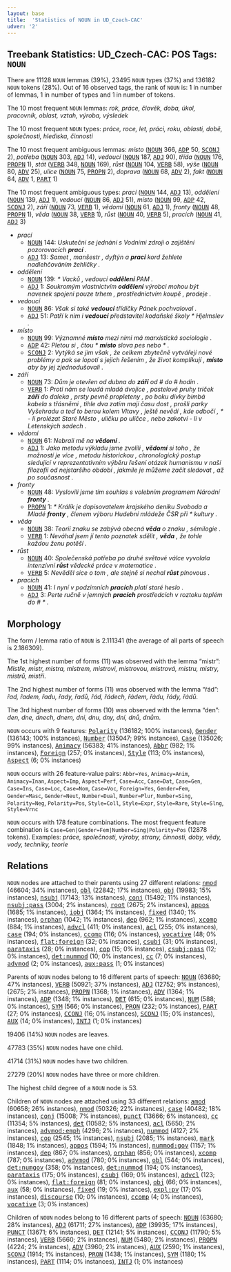 ```yaml
---
layout: base
title:  'Statistics of NOUN in UD_Czech-CAC'
udver: '2'
---
```


## Treebank Statistics: UD_Czech-CAC: POS Tags: `NOUN`

There are 11128 `NOUN` lemmas (39%), 23495 `NOUN` types (37%) and 136182 `NOUN` tokens (28%).
Out of 16 observed tags, the rank of `NOUN` is: 1 in number of lemmas, 1 in number of types and 1 in number of tokens.

The 10 most frequent `NOUN` lemmas: <em>rok, práce, člověk, doba, úkol, pracovník, oblast, vztah, výroba, výsledek</em>

The 10 most frequent `NOUN` types:  <em>práce, roce, let, práci, roku, oblasti, době, společnosti, hlediska, činnosti</em>

The 10 most frequent ambiguous lemmas: <em>místo</em> (<tt><a href="cs_cac-pos-NOUN.html">NOUN</a></tt> 366, <tt><a href="cs_cac-pos-ADP.html">ADP</a></tt> 50, <tt><a href="cs_cac-pos-SCONJ.html">SCONJ</a></tt> 2), <em>potřeba</em> (<tt><a href="cs_cac-pos-NOUN.html">NOUN</a></tt> 303, <tt><a href="cs_cac-pos-ADJ.html">ADJ</a></tt> 14), <em>vedoucí</em> (<tt><a href="cs_cac-pos-NOUN.html">NOUN</a></tt> 187, <tt><a href="cs_cac-pos-ADJ.html">ADJ</a></tt> 90), <em>třída</em> (<tt><a href="cs_cac-pos-NOUN.html">NOUN</a></tt> 176, <tt><a href="cs_cac-pos-PROPN.html">PROPN</a></tt> 1), <em>stát</em> (<tt><a href="cs_cac-pos-VERB.html">VERB</a></tt> 348, <tt><a href="cs_cac-pos-NOUN.html">NOUN</a></tt> 169), <em>růst</em> (<tt><a href="cs_cac-pos-NOUN.html">NOUN</a></tt> 104, <tt><a href="cs_cac-pos-VERB.html">VERB</a></tt> 58), <em>výše</em> (<tt><a href="cs_cac-pos-NOUN.html">NOUN</a></tt> 80, <tt><a href="cs_cac-pos-ADV.html">ADV</a></tt> 25), <em>ulice</em> (<tt><a href="cs_cac-pos-NOUN.html">NOUN</a></tt> 75, <tt><a href="cs_cac-pos-PROPN.html">PROPN</a></tt> 2), <em>doprava</em> (<tt><a href="cs_cac-pos-NOUN.html">NOUN</a></tt> 68, <tt><a href="cs_cac-pos-ADV.html">ADV</a></tt> 2), <em>fakt</em> (<tt><a href="cs_cac-pos-NOUN.html">NOUN</a></tt> 64, <tt><a href="cs_cac-pos-ADV.html">ADV</a></tt> 1, <tt><a href="cs_cac-pos-PART.html">PART</a></tt> 1)

The 10 most frequent ambiguous types:  <em>prací</em> (<tt><a href="cs_cac-pos-NOUN.html">NOUN</a></tt> 144, <tt><a href="cs_cac-pos-ADJ.html">ADJ</a></tt> 13), <em>oddělení</em> (<tt><a href="cs_cac-pos-NOUN.html">NOUN</a></tt> 139, <tt><a href="cs_cac-pos-ADJ.html">ADJ</a></tt> 1), <em>vedoucí</em> (<tt><a href="cs_cac-pos-NOUN.html">NOUN</a></tt> 86, <tt><a href="cs_cac-pos-ADJ.html">ADJ</a></tt> 51), <em>místo</em> (<tt><a href="cs_cac-pos-NOUN.html">NOUN</a></tt> 99, <tt><a href="cs_cac-pos-ADP.html">ADP</a></tt> 42, <tt><a href="cs_cac-pos-SCONJ.html">SCONJ</a></tt> 2), <em>září</em> (<tt><a href="cs_cac-pos-NOUN.html">NOUN</a></tt> 73, <tt><a href="cs_cac-pos-VERB.html">VERB</a></tt> 1), <em>vědomí</em> (<tt><a href="cs_cac-pos-NOUN.html">NOUN</a></tt> 61, <tt><a href="cs_cac-pos-ADJ.html">ADJ</a></tt> 1), <em>fronty</em> (<tt><a href="cs_cac-pos-NOUN.html">NOUN</a></tt> 48, <tt><a href="cs_cac-pos-PROPN.html">PROPN</a></tt> 1), <em>věda</em> (<tt><a href="cs_cac-pos-NOUN.html">NOUN</a></tt> 38, <tt><a href="cs_cac-pos-VERB.html">VERB</a></tt> 1), <em>růst</em> (<tt><a href="cs_cac-pos-NOUN.html">NOUN</a></tt> 40, <tt><a href="cs_cac-pos-VERB.html">VERB</a></tt> 5), <em>pracích</em> (<tt><a href="cs_cac-pos-NOUN.html">NOUN</a></tt> 41, <tt><a href="cs_cac-pos-ADJ.html">ADJ</a></tt> 3)


* <em>prací</em>
  * <tt><a href="cs_cac-pos-NOUN.html">NOUN</a></tt> 144: <em>Uskuteční se jednání s Vodními zdroji o zajištění pozorovacích <b>prací</b> .</em>
  * <tt><a href="cs_cac-pos-ADJ.html">ADJ</a></tt> 13: <em>Samet , manšestr , dyftýn a <b>prací</b> kord žehlete nadlehčováním žehličky .</em>
* <em>oddělení</em>
  * <tt><a href="cs_cac-pos-NOUN.html">NOUN</a></tt> 139: <em>* Vacků , vedoucí <b>oddělení</b> PAM .</em>
  * <tt><a href="cs_cac-pos-ADJ.html">ADJ</a></tt> 1: <em>Soukromým vlastnictvím <b>oddělení</b> výrobci mohou být navenek spojeni pouze trhem , prostřednictvím koupě , prodeje .</em>
* <em>vedoucí</em>
  * <tt><a href="cs_cac-pos-NOUN.html">NOUN</a></tt> 86: <em>Však si také <b>vedoucí</b> třídičky Pánek pochvaloval .</em>
  * <tt><a href="cs_cac-pos-ADJ.html">ADJ</a></tt> 51: <em>Patří k nim i <b>vedoucí</b> představitel kodaňské školy * Hjelmslev .</em>
* <em>místo</em>
  * <tt><a href="cs_cac-pos-NOUN.html">NOUN</a></tt> 99: <em>Významné <b>místo</b> mezi nimi má marxistická sociologie .</em>
  * <tt><a href="cs_cac-pos-ADP.html">ADP</a></tt> 42: <em>Pletou si , čtou * <b>místo</b> slova pes nebo * .</em>
  * <tt><a href="cs_cac-pos-SCONJ.html">SCONJ</a></tt> 2: <em>Vytýká se jim však , že celkem zbytečně vytvářejí nové problémy a pak se lopotí s jejich řešením , že život komplikují , <b>místo</b> aby by jej zjednodušovali .</em>
* <em>září</em>
  * <tt><a href="cs_cac-pos-NOUN.html">NOUN</a></tt> 73: <em>Dům je otevřen od dubna do <b>září</b> od # do # hodin .</em>
  * <tt><a href="cs_cac-pos-VERB.html">VERB</a></tt> 1: <em>Proti nám se loudá mladá dvojice , pastelové pruhy triček <b>září</b> do daleka , prsty pevně propleteny , po boku dívky bimbá kabela s třásněmi , tihle dva zatím mají času dost , prošli parky Vyšehradu a teď to berou kolem Vltavy , ještě nevědí , kde odbočí , * - li prolézat Staré Město , uličku po uličce , nebo zakotví - li v Letenských sadech .</em>
* <em>vědomí</em>
  * <tt><a href="cs_cac-pos-NOUN.html">NOUN</a></tt> 61: <em>Nebrali mě na <b>vědomí</b> .</em>
  * <tt><a href="cs_cac-pos-ADJ.html">ADJ</a></tt> 1: <em>Jako metodu výkladu jsme zvolili , <b>vědomí</b> si toho , že možností je více , metodu historickou , chronologický postup sledující v reprezentativním výběru řešení otázek humanismu v naší filozofii od nejstaršího období , jakmile je můžeme začít sledovat , až po současnost .</em>
* <em>fronty</em>
  * <tt><a href="cs_cac-pos-NOUN.html">NOUN</a></tt> 48: <em>Vyslovili jsme tím souhlas s volebním programem Národní <b>fronty</b> .</em>
  * <tt><a href="cs_cac-pos-PROPN.html">PROPN</a></tt> 1: <em>* Králík je dopisovatelem krajského deníku Svoboda a Mladé <b>fronty</b> , členem výboru Hudební mládeže ČSR při * kultury .</em>
* <em>věda</em>
  * <tt><a href="cs_cac-pos-NOUN.html">NOUN</a></tt> 38: <em>Teorií znaku se zabývá obecná <b>věda</b> o znaku , sémilogie .</em>
  * <tt><a href="cs_cac-pos-VERB.html">VERB</a></tt> 1: <em>Neváhal jsem jí tento poznatek sdělit , <b>věda</b> , že tohle každou ženu potěší .</em>
* <em>růst</em>
  * <tt><a href="cs_cac-pos-NOUN.html">NOUN</a></tt> 40: <em>Společenská potřeba po druhé světové válce vyvolala intenzívní <b>růst</b> vědecké práce v matematice .</em>
  * <tt><a href="cs_cac-pos-VERB.html">VERB</a></tt> 5: <em>Nevěděl sice o tom , ale stejně si nechal <b>růst</b> plnovous .</em>
* <em>pracích</em>
  * <tt><a href="cs_cac-pos-NOUN.html">NOUN</a></tt> 41: <em>I nyní v podzimních <b>pracích</b> platí staré heslo .</em>
  * <tt><a href="cs_cac-pos-ADJ.html">ADJ</a></tt> 3: <em>Perte ručně v jemných <b>pracích</b> prostředcích v roztoku teplém do # * .</em>

## Morphology

The form / lemma ratio of `NOUN` is 2.111341 (the average of all parts of speech is 2.186309).

The 1st highest number of forms (11) was observed with the lemma “mistr”: <em>Mistře, mistr, mistra, mistrem, mistrovi, mistrovou, mistrová, mistru, mistry, mistrů, mistři</em>.

The 2nd highest number of forms (11) was observed with the lemma “řád”: <em>řad, řadem, řadu, řady, řadů, řád, řádech, řádem, řádu, řády, řádů</em>.

The 3rd highest number of forms (10) was observed with the lemma “den”: <em>den, dne, dnech, dnem, dni, dnu, dny, dní, dnů, dnům</em>.

`NOUN` occurs with 9 features: <tt><a href="cs_cac-feat-Polarity.html">Polarity</a></tt> (136182; 100% instances), <tt><a href="cs_cac-feat-Gender.html">Gender</a></tt> (136143; 100% instances), <tt><a href="cs_cac-feat-Number.html">Number</a></tt> (135047; 99% instances), <tt><a href="cs_cac-feat-Case.html">Case</a></tt> (135026; 99% instances), <tt><a href="cs_cac-feat-Animacy.html">Animacy</a></tt> (56383; 41% instances), <tt><a href="cs_cac-feat-Abbr.html">Abbr</a></tt> (982; 1% instances), <tt><a href="cs_cac-feat-Foreign.html">Foreign</a></tt> (257; 0% instances), <tt><a href="cs_cac-feat-Style.html">Style</a></tt> (113; 0% instances), <tt><a href="cs_cac-feat-Aspect.html">Aspect</a></tt> (6; 0% instances)

`NOUN` occurs with 26 feature-value pairs: `Abbr=Yes`, `Animacy=Anim`, `Animacy=Inan`, `Aspect=Imp`, `Aspect=Perf`, `Case=Acc`, `Case=Dat`, `Case=Gen`, `Case=Ins`, `Case=Loc`, `Case=Nom`, `Case=Voc`, `Foreign=Yes`, `Gender=Fem`, `Gender=Masc`, `Gender=Neut`, `Number=Dual`, `Number=Plur`, `Number=Sing`, `Polarity=Neg`, `Polarity=Pos`, `Style=Coll`, `Style=Expr`, `Style=Rare`, `Style=Slng`, `Style=Vrnc`

`NOUN` occurs with 178 feature combinations.
The most frequent feature combination is `Case=Gen|Gender=Fem|Number=Sing|Polarity=Pos` (12878 tokens).
Examples: <em>práce, společnosti, výroby, strany, činnosti, doby, vědy, vody, techniky, teorie</em>


## Relations

`NOUN` nodes are attached to their parents using 27 different relations: <tt><a href="cs_cac-dep-nmod.html">nmod</a></tt> (46604; 34% instances), <tt><a href="cs_cac-dep-obl.html">obl</a></tt> (22842; 17% instances), <tt><a href="cs_cac-dep-obj.html">obj</a></tt> (19983; 15% instances), <tt><a href="cs_cac-dep-nsubj.html">nsubj</a></tt> (17143; 13% instances), <tt><a href="cs_cac-dep-conj.html">conj</a></tt> (15492; 11% instances), <tt><a href="cs_cac-dep-nsubj-pass.html">nsubj:pass</a></tt> (3004; 2% instances), <tt><a href="cs_cac-dep-root.html">root</a></tt> (2675; 2% instances), <tt><a href="cs_cac-dep-appos.html">appos</a></tt> (1685; 1% instances), <tt><a href="cs_cac-dep-iobj.html">iobj</a></tt> (1364; 1% instances), <tt><a href="cs_cac-dep-fixed.html">fixed</a></tt> (1340; 1% instances), <tt><a href="cs_cac-dep-orphan.html">orphan</a></tt> (1042; 1% instances), <tt><a href="cs_cac-dep-dep.html">dep</a></tt> (962; 1% instances), <tt><a href="cs_cac-dep-xcomp.html">xcomp</a></tt> (884; 1% instances), <tt><a href="cs_cac-dep-advcl.html">advcl</a></tt> (411; 0% instances), <tt><a href="cs_cac-dep-acl.html">acl</a></tt> (255; 0% instances), <tt><a href="cs_cac-dep-case.html">case</a></tt> (194; 0% instances), <tt><a href="cs_cac-dep-ccomp.html">ccomp</a></tt> (116; 0% instances), <tt><a href="cs_cac-dep-vocative.html">vocative</a></tt> (48; 0% instances), <tt><a href="cs_cac-dep-flat-foreign.html">flat:foreign</a></tt> (32; 0% instances), <tt><a href="cs_cac-dep-csubj.html">csubj</a></tt> (31; 0% instances), <tt><a href="cs_cac-dep-parataxis.html">parataxis</a></tt> (28; 0% instances), <tt><a href="cs_cac-dep-cop.html">cop</a></tt> (15; 0% instances), <tt><a href="cs_cac-dep-csubj-pass.html">csubj:pass</a></tt> (12; 0% instances), <tt><a href="cs_cac-dep-det-nummod.html">det:nummod</a></tt> (10; 0% instances), <tt><a href="cs_cac-dep-cc.html">cc</a></tt> (7; 0% instances), <tt><a href="cs_cac-dep-advmod.html">advmod</a></tt> (2; 0% instances), <tt><a href="cs_cac-dep-aux-pass.html">aux:pass</a></tt> (1; 0% instances)

Parents of `NOUN` nodes belong to 16 different parts of speech: <tt><a href="cs_cac-pos-NOUN.html">NOUN</a></tt> (63680; 47% instances), <tt><a href="cs_cac-pos-VERB.html">VERB</a></tt> (50921; 37% instances), <tt><a href="cs_cac-pos-ADJ.html">ADJ</a></tt> (12752; 9% instances),  (2675; 2% instances), <tt><a href="cs_cac-pos-PROPN.html">PROPN</a></tt> (1368; 1% instances), <tt><a href="cs_cac-pos-ADV.html">ADV</a></tt> (1364; 1% instances), <tt><a href="cs_cac-pos-ADP.html">ADP</a></tt> (1348; 1% instances), <tt><a href="cs_cac-pos-DET.html">DET</a></tt> (615; 0% instances), <tt><a href="cs_cac-pos-NUM.html">NUM</a></tt> (588; 0% instances), <tt><a href="cs_cac-pos-SYM.html">SYM</a></tt> (566; 0% instances), <tt><a href="cs_cac-pos-PRON.html">PRON</a></tt> (232; 0% instances), <tt><a href="cs_cac-pos-PART.html">PART</a></tt> (27; 0% instances), <tt><a href="cs_cac-pos-CCONJ.html">CCONJ</a></tt> (16; 0% instances), <tt><a href="cs_cac-pos-SCONJ.html">SCONJ</a></tt> (15; 0% instances), <tt><a href="cs_cac-pos-AUX.html">AUX</a></tt> (14; 0% instances), <tt><a href="cs_cac-pos-INTJ.html">INTJ</a></tt> (1; 0% instances)

19406 (14%) `NOUN` nodes are leaves.

47783 (35%) `NOUN` nodes have one child.

41714 (31%) `NOUN` nodes have two children.

27279 (20%) `NOUN` nodes have three or more children.

The highest child degree of a `NOUN` node is 53.

Children of `NOUN` nodes are attached using 33 different relations: <tt><a href="cs_cac-dep-amod.html">amod</a></tt> (60658; 26% instances), <tt><a href="cs_cac-dep-nmod.html">nmod</a></tt> (50326; 22% instances), <tt><a href="cs_cac-dep-case.html">case</a></tt> (40482; 18% instances), <tt><a href="cs_cac-dep-conj.html">conj</a></tt> (15008; 7% instances), <tt><a href="cs_cac-dep-punct.html">punct</a></tt> (13666; 6% instances), <tt><a href="cs_cac-dep-cc.html">cc</a></tt> (11354; 5% instances), <tt><a href="cs_cac-dep-det.html">det</a></tt> (10582; 5% instances), <tt><a href="cs_cac-dep-acl.html">acl</a></tt> (5650; 2% instances), <tt><a href="cs_cac-dep-advmod-emph.html">advmod:emph</a></tt> (4296; 2% instances), <tt><a href="cs_cac-dep-nummod.html">nummod</a></tt> (4127; 2% instances), <tt><a href="cs_cac-dep-cop.html">cop</a></tt> (2545; 1% instances), <tt><a href="cs_cac-dep-nsubj.html">nsubj</a></tt> (2085; 1% instances), <tt><a href="cs_cac-dep-mark.html">mark</a></tt> (1848; 1% instances), <tt><a href="cs_cac-dep-appos.html">appos</a></tt> (1594; 1% instances), <tt><a href="cs_cac-dep-nummod-gov.html">nummod:gov</a></tt> (1157; 1% instances), <tt><a href="cs_cac-dep-dep.html">dep</a></tt> (867; 0% instances), <tt><a href="cs_cac-dep-orphan.html">orphan</a></tt> (856; 0% instances), <tt><a href="cs_cac-dep-xcomp.html">xcomp</a></tt> (787; 0% instances), <tt><a href="cs_cac-dep-advmod.html">advmod</a></tt> (780; 0% instances), <tt><a href="cs_cac-dep-obl.html">obl</a></tt> (544; 0% instances), <tt><a href="cs_cac-dep-det-numgov.html">det:numgov</a></tt> (358; 0% instances), <tt><a href="cs_cac-dep-det-nummod.html">det:nummod</a></tt> (194; 0% instances), <tt><a href="cs_cac-dep-parataxis.html">parataxis</a></tt> (175; 0% instances), <tt><a href="cs_cac-dep-csubj.html">csubj</a></tt> (169; 0% instances), <tt><a href="cs_cac-dep-advcl.html">advcl</a></tt> (123; 0% instances), <tt><a href="cs_cac-dep-flat-foreign.html">flat:foreign</a></tt> (81; 0% instances), <tt><a href="cs_cac-dep-obj.html">obj</a></tt> (66; 0% instances), <tt><a href="cs_cac-dep-aux.html">aux</a></tt> (58; 0% instances), <tt><a href="cs_cac-dep-fixed.html">fixed</a></tt> (19; 0% instances), <tt><a href="cs_cac-dep-expl-pv.html">expl:pv</a></tt> (17; 0% instances), <tt><a href="cs_cac-dep-discourse.html">discourse</a></tt> (10; 0% instances), <tt><a href="cs_cac-dep-ccomp.html">ccomp</a></tt> (4; 0% instances), <tt><a href="cs_cac-dep-vocative.html">vocative</a></tt> (3; 0% instances)

Children of `NOUN` nodes belong to 16 different parts of speech: <tt><a href="cs_cac-pos-NOUN.html">NOUN</a></tt> (63680; 28% instances), <tt><a href="cs_cac-pos-ADJ.html">ADJ</a></tt> (61711; 27% instances), <tt><a href="cs_cac-pos-ADP.html">ADP</a></tt> (39935; 17% instances), <tt><a href="cs_cac-pos-PUNCT.html">PUNCT</a></tt> (13671; 6% instances), <tt><a href="cs_cac-pos-DET.html">DET</a></tt> (12141; 5% instances), <tt><a href="cs_cac-pos-CCONJ.html">CCONJ</a></tt> (11790; 5% instances), <tt><a href="cs_cac-pos-VERB.html">VERB</a></tt> (5660; 2% instances), <tt><a href="cs_cac-pos-NUM.html">NUM</a></tt> (5480; 2% instances), <tt><a href="cs_cac-pos-PROPN.html">PROPN</a></tt> (4224; 2% instances), <tt><a href="cs_cac-pos-ADV.html">ADV</a></tt> (3960; 2% instances), <tt><a href="cs_cac-pos-AUX.html">AUX</a></tt> (2590; 1% instances), <tt><a href="cs_cac-pos-SCONJ.html">SCONJ</a></tt> (1914; 1% instances), <tt><a href="cs_cac-pos-PRON.html">PRON</a></tt> (1438; 1% instances), <tt><a href="cs_cac-pos-SYM.html">SYM</a></tt> (1180; 1% instances), <tt><a href="cs_cac-pos-PART.html">PART</a></tt> (1114; 0% instances), <tt><a href="cs_cac-pos-INTJ.html">INTJ</a></tt> (1; 0% instances)


